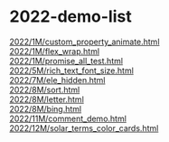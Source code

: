 # 2022-demo-list

[2022/1M/custom_property_animate.html](http://love.peace.css.adoba.site/2022/1M/custom_property_animate.html) <br/>[2022/1M/flex_wrap.html](http://love.peace.css.adoba.site/2022/1M/flex_wrap.html) <br/>[2022/1M/promise_all_test.html](http://love.peace.css.adoba.site/2022/1M/promise_all_test.html) <br/>[2022/5M/rich_text_font_size.html](http://love.peace.css.adoba.site/2022/5M/rich_text_font_size.html) <br/>[2022/7M/ele_hidden.html](http://love.peace.css.adoba.site/2022/7M/ele_hidden.html) <br/>[2022/8M/sort.html](http://love.peace.css.adoba.site/2022/8M/sort.html) <br/>[2022/8M/letter.html](http://love.peace.css.adoba.site/2022/8M/letter.html) <br/>[2022/8M/bing.html](http://love.peace.css.adoba.site/2022/8M/bing.html) <br/>[2022/11M/comment_demo.html](http://love.peace.css.adoba.site/2022/11M/comment_demo.html) <br/> [2022/12M/solar_terms_color_cards.html](http://love.peace.css.adoba.site/2022/12M/solar_terms_color_cards.html) <br/>
